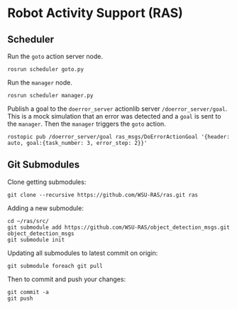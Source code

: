 # Robot Activity Support (RAS)

## Scheduler

Run the `goto` action server node.
```
rosrun scheduler goto.py
```

Run the `manager` node.
```
rosrun scheduler manager.py
```

Publish a goal to the `doerror_server` actionlib server `/doerror_server/goal`. This is a mock simulation that an error was detected and a `goal` is sent to the `manager`. Then the `manager` triggers the `goto` action.
```
rostopic pub /doerror_server/goal ras_msgs/DoErrorActionGoal '{header: auto, goal:{task_number: 3, error_step: 2}}'
```

## Git Submodules
Clone getting submodules:

    git clone --recursive https://github.com/WSU-RAS/ras.git ras

Adding a new submodule:

    cd ~/ras/src/
    git submodule add https://github.com/WSU-RAS/object_detection_msgs.git object_detection_msgs
    git submodule init

Updating all submodules to latest commit on origin:

    git submodule foreach git pull

Then to commit and push your changes:

    git commit -a
    git push
